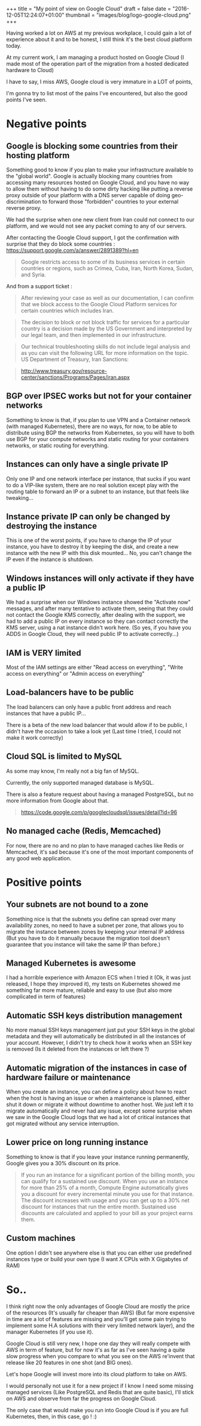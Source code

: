 +++
title = "My point of view on Google Cloud"
draft = false
date = "2016-12-05T12:24:07+01:00"
thumbnail = "images/blog/logo-google-cloud.png"
+++

Having worked a lot on AWS at my previous workplace, I could gain a lot of experience about it and to be honest, I still think it's the best cloud platform today.

At my current work, I am managing a product hosted on Google Cloud
(I made most of the operation part of the migration from a hosted dedicated hardware to Cloud)

I have to say, I miss AWS, Google cloud is very immature in a LOT of points,

I'm gonna try to list most of the pains I've encountered, but also the good points I've seen.

Negative points
================

Google is blocking some countries from their hosting platform
--------------------------------------------------------------

Something good to know if you plan to make your infrastructure available to the "global world".
Google is actually blocking many countries from accessing many resources hosted on Google Cloud,
and you have no way to allow them without having to do some dirty hacking like putting a reverse proxy
outside of your platform with a DNS server capable of doing geo-discrimination to forward those "forbidden" countries
to your external reverse proxy.

We had the surprise when one new client from Iran could not connect to our platform, and we would not see any packet coming to any of our servers.

After contacting the Google Cloud support, I got the confirmation with surprise that they do block some countries : https://support.google.com/a/answer/2891389?hl=en

>  Google restricts access to some of its business services in certain countries or regions, such as Crimea, Cuba, Iran, North Korea, Sudan, and Syria.

And from a support ticket :

> After reviewing your case as well as our documentation, I can confirm that we block access to the Google Cloud Platform services for certain countries which includes Iran.

> The decision to block or not block traffic for services for a particular country is a decision made by the US Government and interpreted by our legal team, and then implemented in our infrastructure.

> Our technical troubleshooting skills do not include legal analysis and as you can visit the following URL for more information on the topic.
US Department of Treasury, Iran Sanctions:

> http://www.treasury.gov/resource-center/sanctions/Programs/Pages/iran.aspx


BGP over IPSEC works but not for your container networks
-----------------------------------------------------------

Something to know is that, if you plan to use VPN and a Container network (with managed Kubernetes), there are no ways, for now, to be able to distribute using BGP the networks from Kubernetes, so you will have to both use BGP for your compute networks and static routing for your containers networks, or static routing for everything.

Instances can only have a single private IP
--------------------------------------------

Only one IP and one network interface per instance, that sucks if you want to do a VIP-like system, there are no real solution except play with the routing table to forward an IP or a subnet to an instance, but that feels like tweaking...

Instance private IP can only be changed by destroying the instance
-----------------------------------------------------------------

This is one of the worst points, if you have to change the IP of your instance, you have to destroy it by keeping the disk, and create a new instance with the new IP with this disk mounted... No, you can't change the IP even if the instance is shutdown.

Windows instances will only activate if they have a public IP
--------------------------------------------------------------

We had a surprise when our Windows instance showed the "Activate now" messages, and after many tentative to activate them, seeing that they could not contact the Google KMS correctly, after dealing with the support, we had to add a public IP on every instance so they can contact correctly the KMS server, using a nat instance didn't work here. (So yes, if you have you ADDS in Google Cloud, they will need public IP to activate correctly...)

IAM is VERY limited
--------------------

Most of the IAM settings are either "Read access on everything", "Write access on everything" or "Admin access on everything"

Load-balancers have to be public
--------------------------------

The load balancers can only have a public front address and reach instances that have a public IP...

There is a beta of the new load balancer that would allow if to be public, I didn't have the occasion to take a look yet (Last time I tried, I could not make it work correctly)


Cloud SQL is limited to MySQL
-----------------------------

As some may know, I'm really not a big fan of MySQL.

Currently, the only supported managed database is MySQL.

There is also a feature request about having a managed PostgreSQL, but no more information from Google about that.

> https://code.google.com/p/googlecloudsql/issues/detail?id=96

No managed cache (Redis, Memcached)
------------------------------------

For now, there are no and no plan to have managed caches like Redis or Memcached, it's sad because it's one of the most important components of any good web application.




Positive points
================

Your subnets are not bound to a zone
-------------------------------------

Something nice is that the subnets you define can spread over many availability zones, no need to have a subnet per zone, that allows you to migrate the instance between zones by keeping your internal IP address (But you have to do it manually because the migration tool doesn't guarantee that you instance will take the same IP than before.)

Managed Kubernetes is awesome
-----------------------------

I had a horrible experience with Amazon ECS when I tried it (Ok, it was just released, I hope they improved it), my tests on Kubernetes showed me something far more mature, reliable and easy to use (but also more complicated in term of features)

Automatic SSH keys distribution management
------------------------------------------

No more manual SSH keys management just put your SSH keys in the global metadata and they will automatically be distributed in all the instances of your account. However, I didn't try to check how it works when an SSH key is removed (Is it deleted from the instances or left there ?)

Automatic migration of the instances in case of hardware failure or maintenance
-------------------------------------------------------------------------------

When you create an instance, you can define a policy about how to react when the host is having an issue or when a maintenance is planned, either shut it down or migrate it without downtime to another host.
We just left it to migrate automatically and never had any issue, except some surprise when we saw in the Google Cloud logs that we had a lot of critical instances that got migrated without any service interruption.

Lower price on long running instance
-------------------------------------

Something to know is that if you leave your instance running permanently, Google gives you a 30% discount on its price.

> If you run an instance for a significant portion of the billing month, you can qualify for a sustained use discount. When you use an instance for more than 25% of a month, Compute Engine automatically gives you a discount for every incremental minute you use for that instance. The discount increases with usage and you can get up to a 30% net discount for instances that run the entire month. Sustained use discounts are calculated and applied to your bill as your project earns them.


Custom machines
---------------

One option I didn't see anywhere else is that you can either use predefined instances type or build your own type (I want X CPUs with X Gigabytes of RAM)

So..
=====

I think right now the only advantages of Google Cloud are mostly the price of the resources (It's usually far cheaper than AWS) (But far more expensive in time are a lot of features are missing and you'll get some pain trying to implement some H.A solutions with their very limited network layer), and the manager Kubernetes (if you use it).

Google Cloud is still very new, I hope one day they will really compete with AWS in term of feature, but for now it's as far as I've seen having a quite slow progress when you compare to what you see on the AWS re'invent that release like 20 features in one shot (and BIG ones).

Let's hope Google will invest more into its cloud platform to take on AWS.

I would personally not use it for a new project if I know I need some missing managed services (Like PostgreSQL and Redis that are quite basic), I'll stick on AWS and observe from far the progress on Google Cloud.

The only case that would make you run into Google Cloud is if you are full Kubernetes, then, in this case, go ! :)
